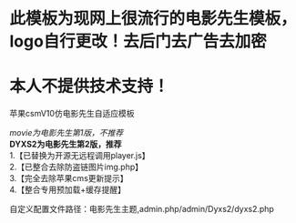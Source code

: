 # 此模板为现网上很流行的电影先生模板，logo自行更改！去后门去广告去加密
# 本人不提供技术支持！
苹果csmV10仿电影先生自适应模板

*movie为电影先生第1版，不推荐*<br>
**DYXS2为电影先生第2版，推荐**<br>
1.【已替换为开源无远程调用player.js】<br>
2.【已整合去除防盗链图片img.php】<br>
3.【完全去除苹果cms更新提示】<br>
4.【整合专用预加载+缓存提醒】

自定义配置文件路径：电影先生主题,admin.php/admin/Dyxs2/dyxs2.php
